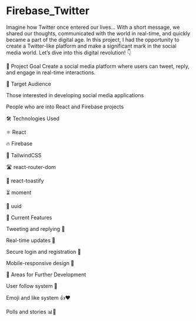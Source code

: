 # Firebase_Twitter
Imagine how Twitter once entered our lives... With a short message, we shared our thoughts, communicated with the world in real-time, and quickly became a part of the digital age. In this project, I had the opportunity to create a Twitter-like platform and make a significant mark in the social media world. Let’s dive into this digital revolution! 👇

📌 Project Goal
Create a social media platform where users can tweet, reply, and engage in real-time interactions.

🎯 Target Audience

Those interested in developing social media applications

People who are into React and Firebase projects

🛠️ Technologies Used

⚛️ React

🔥 Firebase

🌟 TailwindCSS

🛣️ react-router-dom

🍞 react-toastify

⏳ moment

🔑 uuid

🚀 Current Features

Tweeting and replying 💬

Real-time updates 🔄

Secure login and registration 🔐

Mobile-responsive design 📱

🔧 Areas for Further Development

User follow system 👥

Emoji and like system 👍❤️

Polls and stories 📊🎥
